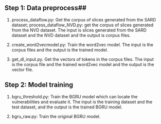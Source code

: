 ## Step 1: Data preprocess##

1. process_dataflow.py: Get the corpus of slices generated from the SARD dataset; process_dataflow_NVD.py: get the corpus of slices generated from the NVD dataset. The input is slices generated from the SARD dataset and the NVD dataset and the output is corpus files.

2. create_word2vecmodel.py: Train the word2vec model. The input is the corpus files and the output is the trained model.

3. get_dl_input.py. Get the vectors of tokens in the corpus files. The input is the corpus file and the trained word2vec model and the output is the vector file.

## Step 2: Model training ##

1. bgru_threshold.py: Train the BGRU model which can locate the vulnerabilities and evaluate it. The input is the training dataset and the test dataset, and the output is the trained BGRU model.

2. bgru_raw.py: Train the original BGRU model.
